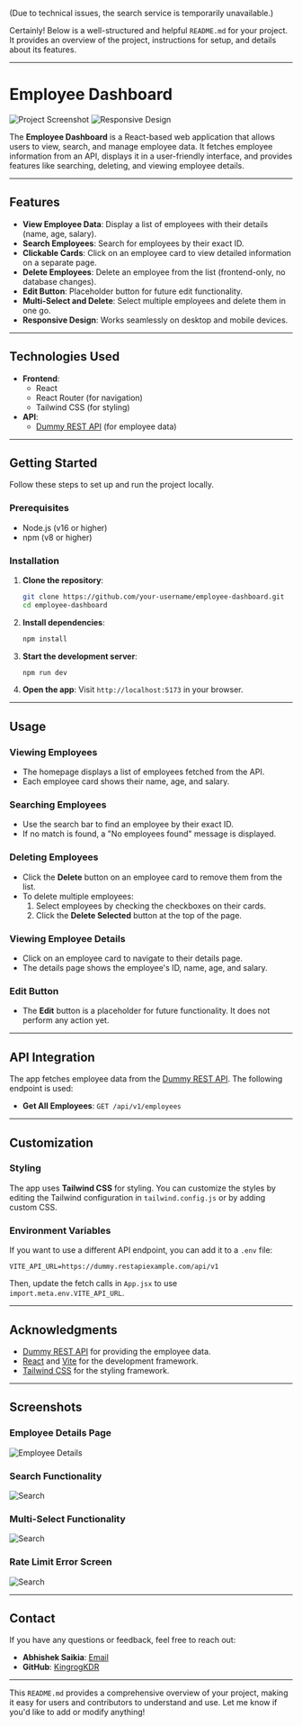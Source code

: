 (Due to technical issues, the search service is temporarily unavailable.)

Certainly! Below is a well-structured and helpful `README.md` for your project. It provides an overview of the project, instructions for setup, and details about its features.

---

# Employee Dashboard

![Project Screenshot](./screenshots/project.png) 
![Responsive Design](./screenshots/responsive.png) 


The **Employee Dashboard** is a React-based web application that allows users to view, search, and manage employee data. It fetches employee information from an API, displays it in a user-friendly interface, and provides features like searching, deleting, and viewing employee details.

---

## Features

- **View Employee Data**: Display a list of employees with their details (name, age, salary).
- **Search Employees**: Search for employees by their exact ID.
- **Clickable Cards**: Click on an employee card to view detailed information on a separate page.
- **Delete Employees**: Delete an employee from the list (frontend-only, no database changes).
- **Edit Button**: Placeholder button for future edit functionality.
- **Multi-Select and Delete**: Select multiple employees and delete them in one go.
- **Responsive Design**: Works seamlessly on desktop and mobile devices.

---

## Technologies Used

- **Frontend**:
  - React
  - React Router (for navigation)
  - Tailwind CSS (for styling)
- **API**:
  - [Dummy REST API](https://dummy.restapiexample.com/) (for employee data)

---

## Getting Started

Follow these steps to set up and run the project locally.

### Prerequisites

- Node.js (v16 or higher)
- npm (v8 or higher)

### Installation

1. **Clone the repository**:
   ```bash
   git clone https://github.com/your-username/employee-dashboard.git
   cd employee-dashboard
   ```

2. **Install dependencies**:
   ```bash
   npm install
   ```

3. **Start the development server**:
   ```bash
   npm run dev
   ```

4. **Open the app**:
   Visit `http://localhost:5173` in your browser.

---

## Usage

### Viewing Employees
- The homepage displays a list of employees fetched from the API.
- Each employee card shows their name, age, and salary.

### Searching Employees
- Use the search bar to find an employee by their exact ID.
- If no match is found, a "No employees found" message is displayed.

### Deleting Employees
- Click the **Delete** button on an employee card to remove them from the list.
- To delete multiple employees:
  1. Select employees by checking the checkboxes on their cards.
  2. Click the **Delete Selected** button at the top of the page.

### Viewing Employee Details
- Click on an employee card to navigate to their details page.
- The details page shows the employee's ID, name, age, and salary.

### Edit Button
- The **Edit** button is a placeholder for future functionality. It does not perform any action yet.

---

## API Integration

The app fetches employee data from the [Dummy REST API](https://dummy.restapiexample.com/). The following endpoint is used:

- **Get All Employees**: `GET /api/v1/employees`

---

## Customization

### Styling
The app uses **Tailwind CSS** for styling. You can customize the styles by editing the Tailwind configuration in `tailwind.config.js` or by adding custom CSS.

### Environment Variables
If you want to use a different API endpoint, you can add it to a `.env` file:

```env
VITE_API_URL=https://dummy.restapiexample.com/api/v1
```

Then, update the fetch calls in `App.jsx` to use `import.meta.env.VITE_API_URL`.

---

## Acknowledgments

- [Dummy REST API](https://dummy.restapiexample.com/) for providing the employee data.
- [React](https://reactjs.org/) and [Vite](https://vitejs.dev/) for the development framework.
- [Tailwind CSS](https://tailwindcss.com/) for the styling framework.

---

## Screenshots

### Employee Details Page
![Employee Details](./screenshots/employeeDetails.png) 

### Search Functionality
![Search](./screenshots/search.png) 

### Multi-Select Functionality
![Search](./screenshots/multiSelect.png)

### Rate Limit Error Screen
![Search](./screenshots/rateLimit.png)

---

## Contact

If you have any questions or feedback, feel free to reach out:

- **Abhishek Saikia**: [Email](mailto:abhisheksaikia766@gmail.com)
- **GitHub**: [KingrogKDR](https://github.com/KingrogKDR)

---

This `README.md` provides a comprehensive overview of your project, making it easy for users and contributors to understand and use. Let me know if you'd like to add or modify anything!
